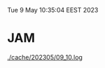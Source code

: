 Tue  9 May 10:35:04 EEST 2023
# JAM
<a href='./cache/202305/09_10.log'>./cache/202305/09_10.log</a>
